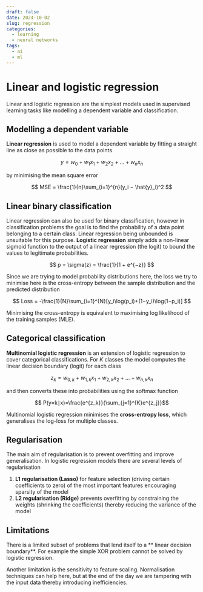 ```yaml
---
draft: false
date: 2024-10-02
slug: regression
categories:
  - learning
  - neural networks
tags:
  - ai
  - ml
---
```



# Linear and logistic regression

Linear and logistic regression are the simplest models used in supervised learning tasks like modelling a dependent variable and classification.

<!-- more -->

## Modelling a dependent variable ##

**Linear regression** is used to model a dependent variable by fitting a straight line as close as possible to the data points

$$
y = w_0 + w_1 x_1 + w_2 x_2 + \dots + w_n x_n
$$

by minimising the mean square error 

$$
MSE = \frac{1}{n}\sum_{​i=1}^{n}​(y_i​ − \hat{y}_i​)^2
$$

## Linear binary classification ##

Linear regression can also be used for binary classification, however in classification problems the goal is to find the probability of a data point belonging to a certain class. Linear regression being unbounded is unsuitable for this purpose. **Logistic regression** simply adds a non-linear sigmoid function to the output of a linear regression (the logit) to bound the values to legitimate probabilities.

$$
p = \sigma(z) = \frac{1}{1 + e^{−z}​}
$$

Since we are trying to model probability distributions here, the loss we try to minimise here is the cross-entropy between the sample distribution and the predicted distribution

$$
Loss  = -\frac{1}{N}\sum_{i=1}^{N}​[y_i​\log(p_i​)+(1−y_i​)\log(1−p_i​)]
$$

Minimising the cross-entropy is equivalent to maximising log likelihood of the training samples (MLE).

## Categorical classification ##

**Multinomial logistic regression** is an extension of logistic regression to cover categorical classifications. For $K$ classes the model computes the linear decision boundary (logit) for each class 

$$
z_k ​= w_{0,k}​+w_{1,k​}x_1​+w_{2,k}​x_2​+\dots+w_{n,k}​x_n​
$$

and then converts these into probabilities using the softmax function

$$
P(y=k∣x)=\frac{e^{z_k}}{\sum_{j=1}^{K}​e^{z_j}}​​​
$$

Multinomial logistic regression minimises the **cross-entropy loss**, which generalises the log-loss for multiple classes. 

## Regularisation ##

The main aim of regularisation is to prevent overfitting and improve generalisation. In logistic regression models there are several levels of regularisation

1. **L1 regularisation (Lasso)** for feature selection (driving certain coefficients to zero) of the most important features encouraging sparsity of the model
3. **L2 regularisation (Ridge)** prevents overfitting by constraining the weights (shrinking the coefficients) thereby reducing the variance of the model

## Limitations ##

There is a limited subset of problems that lend itself to a ** linear decision boundary**. For example the simple XOR problem cannot be solved by logistic regression.

Another limitation is the sensitivity to feature scaling. Normalisation techniques can help here, but at the end of the day we are tampering with the input data thereby introducing inefficiencies.

